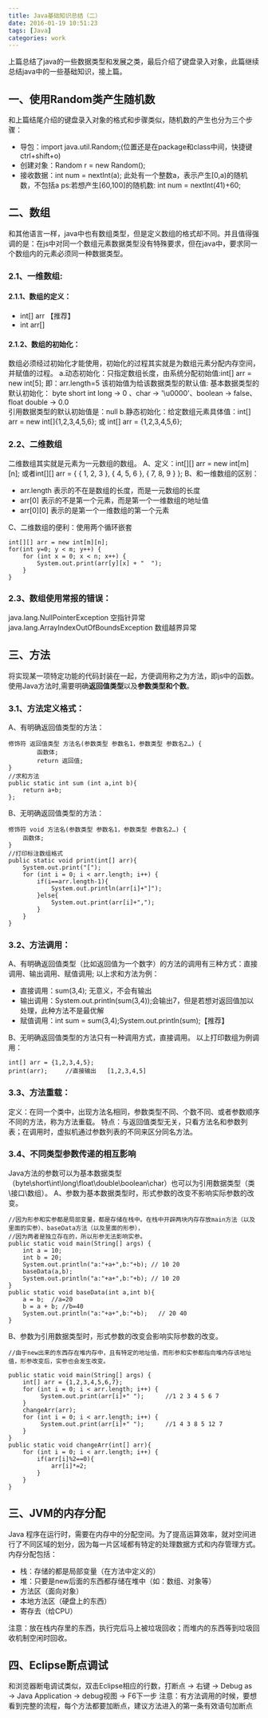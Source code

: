```yaml
---
title: Java基础知识总结（二）
date: 2016-01-19 10:51:23
tags: [Java]
categories: work
---
```


上篇总结了java的一些数据类型和发展之类，最后介绍了键盘录入对象，此篇继续总结java中的一些基础知识，接上篇。

<!-- more -->

## 一、使用Random类产生随机数
和上篇结尾介绍的键盘录入对象的格式和步骤类似，随机数的产生也分为三个步骤：
- 导包：import java.util.Random;(位置还是在package和class中间，快捷键ctrl+shift+o)
- 创建对象：Random r = new Random();
- 接收数据：int num = nextInt(a);  此处有一个整数a，表示产生[0,a)的随机数，不包括a
ps:若想产生[60,100]的随机数: int num = nextInt(41)+60;


## 二、数组
和其他语言一样，java中也有数组类型，但是定义数组的格式却不同。并且值得强调的是：在js中对同一个数组元素数据类型没有特殊要求，但在java中，要求同一个数组内的元素必须同一种数据类型。
### 2.1、一维数组:
#### 2.1.1、数组的定义：
- int[] arr 【推荐】
- int arr[]

#### 2.1.2、数组的初始化：
数组必须经过初始化才能使用，初始化的过程其实就是为数组元素分配内存空间，并赋值的过程。
a.动态初始化：只指定数组长度，由系统分配初始值:int[] arr = new int[5]; 即：arr.length=5
该初始值为给该数据类型的默认值:
基本数据类型的默认初始化：
byte short int long → 0 、char → '\u0000'、boolean → false、float double → 0.0						
引用数据类型的默认初始值是：null
b.静态初始化：给定数组元素具体值：int[] arr = new int[]{1,2,3,4,5,6}; 或 int[] arr = {1,2,3,4,5,6};

### 2.2、二维数组
二维数组其实就是元素为一元数组的数组。
A、定义：int[][] arr = new int[m][n]; 或者int[][] arr = { { 1, 2, 3 }, { 4, 5, 6 }, { 7, 8, 9 } };
B、和一维数组的区别：
- arr.length 表示的不在是数组的长度，而是一元数组的长度
- arr[0] 表示的不是第一个元素，而是第一个一维数组的地址值
- arr[0][0] 表示的是第一个一维数组的第一个元素

C、二维数组的便利：使用两个循环嵌套
```
int[][] arr = new int[m][n];
for(int y=0; y < m; y++) {
    for (int x = 0; x < n; x++) {
        System.out.print(arr[y][x] + "  ");
    } 
}
```

### 2.3、数组使用常报的错误：
java.lang.NullPointerException  空指针异常
java.lang.ArrayIndexOutOfBoundsException   数组越界异常


## 三、方法
将实现某一项特定功能的代码封装在一起，方便调用称之为方法，即js中的函数。使用Java方法时,需要明确**返回值类型**以及**参数类型和个数**。
### 3.1、方法定义格式：
A、有明确返回值类型的方法：
```
修饰符 返回值类型 方法名(参数类型 参数名1，参数类型 参数名2…) {
        函数体;
        return 返回值;
}
//求和方法 
public static int sum (int a,int b){
    return a+b;
};
```

B、无明确返回值类型的方法：
```
修饰符 void 方法名(参数类型 参数名1，参数类型 参数名2…) {
    函数体;
}
//打印标注数组格式
public static void print(int[] arr){
    System.out.print("[");
    for (int i = 0; i < arr.length; i++) {
        if(i==arr.length-1){
            System.out.println(arr[i]+"]");
        }else{
            System.out.print(arr[i]+",");
        }
    }
}
```

### 3.2、方法调用：
A、有明确返回值类型（比如返回值为一个数字）的方法的调用有三种方式：直接调用、输出调用、赋值调用;
以上求和方法为例：
- 直接调用：sum(3,4); 无意义，不会有输出
- 输出调用：System.out.println(sum(3,4));会输出7，但是若想对返回值加以处理，此种方法不是最优解
- 赋值调用：int sum = sum(3,4);System.out.println(sum);【推荐】

B、无明确返回值类型的方法只有一种调用方式，直接调用。
以上打印数组为例调用：
```
int[] arr = {1,2,3,4,5};
print(arr);     //直接输出   [1,2,3,4,5]
```

### 3.3、方法重载：
定义：在同一个类中，出现方法名相同，参数类型不同、个数不同、或者参数顺序不同的方法，称为方法重载。
特点：与返回值类型无关，只看方法名和参数列表；在调用时，虚拟机通过参数列表的不同来区分同名方法。

### 3.4、不同类型参数传递的相互影响
Java方法的参数可以为基本数据类型（byte\short\int\long\float\double\boolean\char）也可以为引用数据类型（类\接口\数组）。
A、参数为基本数据类型时，形式参数的改变不影响实际参数的改变。
```
//因为形参和实参都是局部变量，都是存储在栈中。在栈中开辟两块内存存放main方法（以及里面的实参）、baseData方法（以及里面的形参），
//因为两者是独立存在的，所以形参无法影响实参。
public static void main(String[] args) {
    int a = 10;
    int b = 20;
    System.out.println("a:"+a+",b:"+b); // 10 20
    baseData(a,b);   
    System.out.println("a:"+a+",b:"+b); // 10 20
}
public static void baseData(int a,int b){  
    a = b;  //a=20 
    b = a + b; //b=40
    System.out.println("a:"+a+",b:"+b);   // 20 40
}
```
B、参数为引用数据类型时，形式参数的改变会影响实际参数的改变。 
```
//由于new出来的东西存在堆内存中，且有特定的地址值，而形参和实参都指向堆内存该地址值，形参改变后，实参也会发生改变。

public static void main(String[] args) {
    int[] arr = {1,2,3,4,5,6,7};
    for (int i = 0; i < arr.length; i++) {
         System.out.print(arr[i]+" ");      //1 2 3 4 5 6 7  
    }
    changeArr(arr);                           
    for (int i = 0; i < arr.length; i++) {
         System.out.print(arr[i]+" ");      //1 4 3 8 5 12 7  
    }
} 
public static void changeArr(int[] arr){
    for (int i = 0; i < arr.length; i++) {
        if(arr[i]%2==0){
            arr[i]*=2;
        } 
    }
}
```


## 三、JVM的内存分配
Java 程序在运行时，需要在内存中的分配空间。为了提高运算效率，就对空间进行了不同区域的划分，因为每一片区域都有特定的处理数据方式和内存管理方式。
内存分配包括：
- 栈：存储的都是局部变量（在方法中定义的）
- 堆：只要是new后面的东西都存储在堆中（如：数组、对象等）
- 方法区（面向对象）
- 本地方法区（硬盘上的东西）
- 寄存去（给CPU）

注意：放在栈内存里的东西，执行完后马上被垃圾回收；而堆内的东西等到垃圾回收机制空闲时回收。 


## 四、Eclipse断点调试
和浏览器断电调试类似，双击Eclipse相应的行数，打断点 → 右键 → Debug as → Java Application → debug视图 → F6下一步
注意：有方法调用的时候，要想看到完整的流程，每个方法都要加断点，建议方法进入的第一条有效语句加断点

